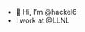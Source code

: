 - 👋 Hi, I’m @hackel6
- I work at @LLNL

<!---
hackel6/hackel6 is a ✨ special ✨ repository because its `README.md` (this file) appears on your GitHub profile.
You can click the Preview link to take a look at your changes.
--->

